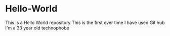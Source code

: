 # Hello-World
This is a Hello World repository
This is the first ever time I have used Git hub
I'm a 33 year old technophobe
